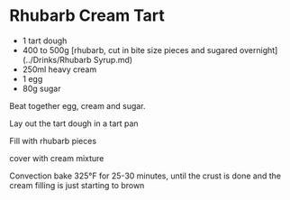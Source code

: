 # Rhubarb Cream Tart

- 1 tart dough
- 400 to 500g [rhubarb, cut in bite size pieces and sugared overnight](../Drinks/Rhubarb Syrup.md)
- 250ml heavy cream
- 1 egg
- 80g sugar

Beat together egg, cream and sugar.

Lay out the tart dough in a tart pan

Fill with rhubarb pieces

cover with cream mixture

Convection bake 325°F for 25-30 minutes, until the crust is done and the cream filling is just starting to brown
